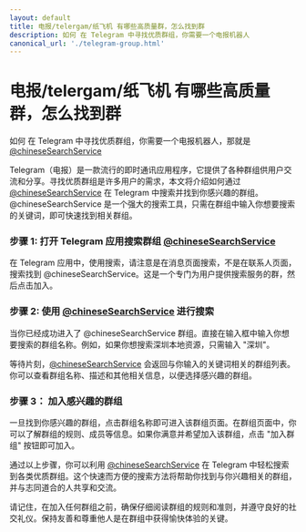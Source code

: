 ```yaml
---
layout: default
title: 电报/telergam/纸飞机 有哪些高质量群，怎么找到群
description: 如何 在 Telegram 中寻找优质群组，你需要一个电报机器人
canonical_url: './telegram-group.html'
---
```

# 电报/telergam/纸飞机 有哪些高质量群，怎么找到群

如何 在 Telegram 中寻找优质群组，你需要一个电报机器人，那就是 [@chineseSearchService](https://t.me/chineseSearchService)

Telegram（电报）是一款流行的即时通讯应用程序，它提供了各种群组供用户交流和分享。寻找优质群组是许多用户的需求，本文将介绍如何通过 [@chineseSearchService](https://t.me/chineseSearchService) 在 Telegram 中搜索并找到你感兴趣的群组。@chineseSearchService 是一个强大的搜索工具，只需在群组中输入你想要搜索的关键词，即可快速找到相关群组。

### 步骤 1: 打开 Telegram 应用搜索群组 [@chineseSearchService](https://t.me/chineseSearchService)
在 Telegram 应用中，使用搜索，请注意是在消息页面搜索，不是在联系人页面，搜索找到 @chineseSearchService。这是一个专门为用户提供搜索服务的群，然后点击加入。

### 步骤 2: 使用 [@chineseSearchService](https://t.me/chineseSearchService) 进行搜索
当你已经成功进入了 @chineseSearchService 群组。直接在输入框中输入你想要搜索的群组名称。例如，如果你想搜索深圳本地资源，只需输入 "深圳"。

等待片刻，[@chineseSearchService](https://t.me/chineseSearchService) 会返回与你输入的关键词相关的群组列表。你可以查看群组名称、描述和其他相关信息，以便选择感兴趣的群组。

### 步骤 3： 加入感兴趣的群组
一旦找到你感兴趣的群组，点击群组名称即可进入该群组页面。在群组页面中，你可以了解群组的规则、成员等信息。如果你满意并希望加入该群组，点击 "加入群组" 按钮即可加入。

通过以上步骤，你可以利用 [@chineseSearchService](https://t.me/chineseSearchService) 在 Telegram 中轻松搜索到各类优质群组。这个快速而方便的搜索方法将帮助你找到与你兴趣相关的群组，并与志同道合的人共享和交流。

请记住，在加入任何群组之前，确保仔细阅读群组的规则和准则，并遵守良好的社交礼仪。保持友善和尊重他人是在群组中获得愉快体验的关键。
